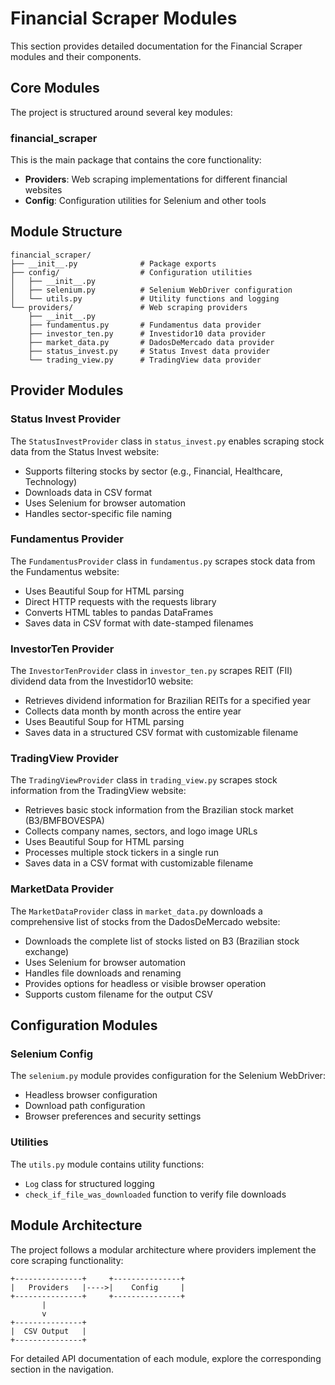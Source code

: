 # Financial Scraper Modules

This section provides detailed documentation for the Financial Scraper modules and their components.

## Core Modules

The project is structured around several key modules:

### financial_scraper

This is the main package that contains the core functionality:

- **Providers**: Web scraping implementations for different financial websites
- **Config**: Configuration utilities for Selenium and other tools

## Module Structure

```
financial_scraper/
├── __init__.py              # Package exports
├── config/                  # Configuration utilities
│   ├── __init__.py
│   ├── selenium.py          # Selenium WebDriver configuration
│   └── utils.py             # Utility functions and logging
└── providers/               # Web scraping providers
    ├── __init__.py
    ├── fundamentus.py       # Fundamentus data provider
    ├── investor_ten.py      # Investidor10 data provider
    ├── market_data.py       # DadosDeMercado data provider
    ├── status_invest.py     # Status Invest data provider
    └── trading_view.py      # TradingView data provider
```

## Provider Modules

### Status Invest Provider

The `StatusInvestProvider` class in `status_invest.py` enables scraping stock data from the Status Invest website:

- Supports filtering stocks by sector (e.g., Financial, Healthcare, Technology)
- Downloads data in CSV format
- Uses Selenium for browser automation
- Handles sector-specific file naming

### Fundamentus Provider

The `FundamentusProvider` class in `fundamentus.py` scrapes stock data from the Fundamentus website:

- Uses Beautiful Soup for HTML parsing
- Direct HTTP requests with the requests library
- Converts HTML tables to pandas DataFrames
- Saves data in CSV format with date-stamped filenames

### InvestorTen Provider

The `InvestorTenProvider` class in `investor_ten.py` scrapes REIT (FII) dividend data from the Investidor10 website:

- Retrieves dividend information for Brazilian REITs for a specified year
- Collects data month by month across the entire year
- Uses Beautiful Soup for HTML parsing
- Saves data in a structured CSV format with customizable filename

### TradingView Provider

The `TradingViewProvider` class in `trading_view.py` scrapes stock information from the TradingView website:

- Retrieves basic stock information from the Brazilian stock market (B3/BMFBOVESPA)
- Collects company names, sectors, and logo image URLs
- Uses Beautiful Soup for HTML parsing
- Processes multiple stock tickers in a single run
- Saves data in a CSV format with customizable filename

### MarketData Provider

The `MarketDataProvider` class in `market_data.py` downloads a comprehensive list of stocks from the DadosDeMercado website:

- Downloads the complete list of stocks listed on B3 (Brazilian stock exchange)
- Uses Selenium for browser automation
- Handles file downloads and renaming
- Provides options for headless or visible browser operation
- Supports custom filename for the output CSV

## Configuration Modules

### Selenium Config

The `selenium.py` module provides configuration for the Selenium WebDriver:

- Headless browser configuration
- Download path configuration
- Browser preferences and security settings

### Utilities

The `utils.py` module contains utility functions:

- `Log` class for structured logging
- `check_if_file_was_downloaded` function to verify file downloads

## Module Architecture

The project follows a modular architecture where providers implement the core scraping functionality:

```
+---------------+     +---------------+
|   Providers   |---->|    Config     |
+---------------+     +---------------+
       |
       v
+---------------+
|  CSV Output   |
+---------------+
```

For detailed API documentation of each module, explore the corresponding section in the navigation.
